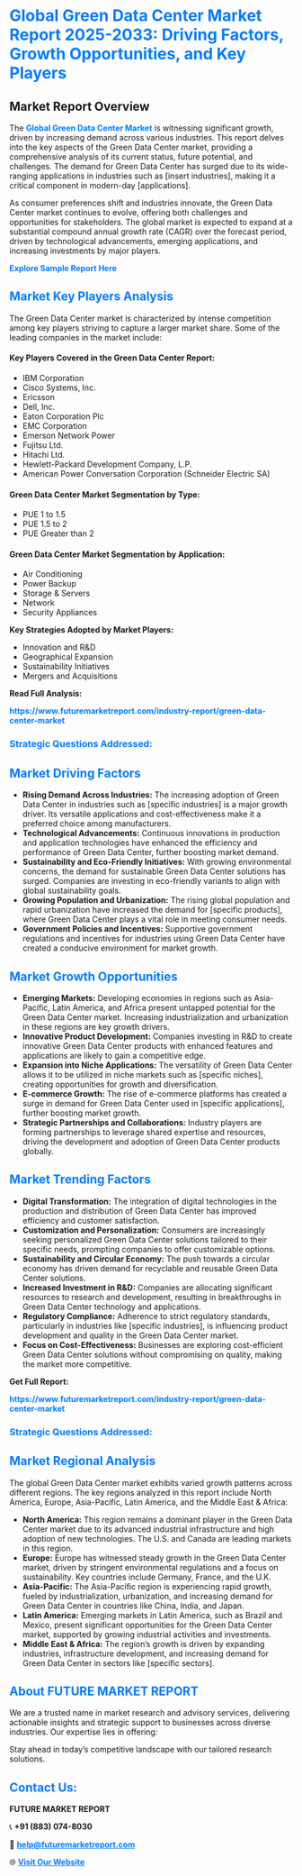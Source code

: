 <h1 style="color: #007BFF;">Global Green Data Center Market Report 2025-2033: Driving Factors, Growth Opportunities, and Key Players</h1>

<section id="overview">
<h2>Market Report Overview</h2>
<p>The <a href="https://www.futuremarketreport.com/industry-report/green-data-center-market" style="color: #007BFF; text-decoration: none;"><strong>Global Green Data Center Market</strong></a> is witnessing significant growth, driven by increasing demand across various industries. This report delves into the key aspects of the Green Data Center market, providing a comprehensive analysis of its current status, future potential, and challenges. The demand for Green Data Center has surged due to its wide-ranging applications in industries such as [insert industries], making it a critical component in modern-day [applications].</p>
<p>As consumer preferences shift and industries innovate, the Green Data Center market continues to evolve, offering both challenges and opportunities for stakeholders. The global market is expected to expand at a substantial compound annual growth rate (CAGR) over the forecast period, driven by technological advancements, emerging applications, and increasing investments by major players.</p>
</section>

<section id="overview">
<p><a href="https://www.futuremarketreport.com/request-sample/reportId=104085" style="color: #007BFF; text-decoration: none;"><strong>Explore Sample Report Here</strong></a></p>
</section>

<section id="key-players">
<h2 style="color: #007BFF;">Market Key Players Analysis</h2>
<p>The Green Data Center market is characterized by intense competition among key players striving to capture a larger market share. Some of the leading companies in the market include:</p>
<h4>Key Players Covered in the Green Data Center Report:</h4>
<ul><li>IBM Corporation</li><li>Cisco Systems, Inc.</li><li>Ericsson</li><li>Dell, Inc.</li><li>Eaton Corporation Plc</li><li>EMC Corporation</li><li>Emerson Network Power</li><li>Fujitsu Ltd.</li><li>Hitachi Ltd.</li><li>Hewlett-Packard Development Company, L.P.</li><li>American Power Conversation Corporation (Schneider Electric SA)</li></ul>
<h4>Green Data Center Market Segmentation by Type:</h4>
<ul><li>PUE 1 to 1.5</li><li>PUE 1.5 to 2</li><li>PUE Greater than 2</li></ul>

<h4>Green Data Center Market Segmentation by Application:</h4>
<ul><li>Air Conditioning</li><li>Power Backup</li><li>Storage &amp; Servers</li><li>Network</li><li>Security Appliances</li></ul>
<p><strong>Key Strategies Adopted by Market Players:</strong></p>
<ul>
<li>Innovation and R&D</li>
<li>Geographical Expansion</li>
<li>Sustainability Initiatives</li>
<li>Mergers and Acquisitions</li>
</ul>
</section>

<section>
<p><strong>Read Full Analysis: </strong></p><a href="https://www.futuremarketreport.com/industry-report/green-data-center-market" style="color: #007BFF; text-decoration: none;"><strong>https://www.futuremarketreport.com/industry-report/green-data-center-market</strong></a>
<h3 style="color: #007BFF;">Strategic Questions Addressed:</h3>
</section>

<section id="driving-factors">
<h2 style="color: #007BFF;">Market Driving Factors</h2>
<ul>
<li><strong>Rising Demand Across Industries:</strong> The increasing adoption of Green Data Center in industries such as [specific industries] is a major growth driver. Its versatile applications and cost-effectiveness make it a preferred choice among manufacturers.</li>
<li><strong>Technological Advancements:</strong> Continuous innovations in production and application technologies have enhanced the efficiency and performance of Green Data Center, further boosting market demand.</li>
<li><strong>Sustainability and Eco-Friendly Initiatives:</strong> With growing environmental concerns, the demand for sustainable Green Data Center solutions has surged. Companies are investing in eco-friendly variants to align with global sustainability goals.</li>
<li><strong>Growing Population and Urbanization:</strong> The rising global population and rapid urbanization have increased the demand for [specific products], where Green Data Center plays a vital role in meeting consumer needs.</li>
<li><strong>Government Policies and Incentives:</strong> Supportive government regulations and incentives for industries using Green Data Center have created a conducive environment for market growth.</li>
</ul>
</section>

<section id="growth-opportunities">
<h2 style="color: #007BFF;">Market Growth Opportunities</h2>
<ul>
<li><strong>Emerging Markets:</strong> Developing economies in regions such as Asia-Pacific, Latin America, and Africa present untapped potential for the Green Data Center market. Increasing industrialization and urbanization in these regions are key growth drivers.</li>
<li><strong>Innovative Product Development:</strong> Companies investing in R&D to create innovative Green Data Center products with enhanced features and applications are likely to gain a competitive edge.</li>
<li><strong>Expansion into Niche Applications:</strong> The versatility of Green Data Center allows it to be utilized in niche markets such as [specific niches], creating opportunities for growth and diversification.</li>
<li><strong>E-commerce Growth:</strong> The rise of e-commerce platforms has created a surge in demand for Green Data Center used in [specific applications], further boosting market growth.</li>
<li><strong>Strategic Partnerships and Collaborations:</strong> Industry players are forming partnerships to leverage shared expertise and resources, driving the development and adoption of Green Data Center products globally.</li>
</ul>
</section>

<section id="trending-factors">
<h2 style="color: #007BFF;">Market Trending Factors</h2>
<ul>
<li><strong>Digital Transformation:</strong> The integration of digital technologies in the production and distribution of Green Data Center has improved efficiency and customer satisfaction.</li>
<li><strong>Customization and Personalization:</strong> Consumers are increasingly seeking personalized Green Data Center solutions tailored to their specific needs, prompting companies to offer customizable options.</li>
<li><strong>Sustainability and Circular Economy:</strong> The push towards a circular economy has driven demand for recyclable and reusable Green Data Center solutions.</li>
<li><strong>Increased Investment in R&D:</strong> Companies are allocating significant resources to research and development, resulting in breakthroughs in Green Data Center technology and applications.</li>
<li><strong>Regulatory Compliance:</strong> Adherence to strict regulatory standards, particularly in industries like [specific industries], is influencing product development and quality in the Green Data Center market.</li>
<li><strong>Focus on Cost-Effectiveness:</strong> Businesses are exploring cost-efficient Green Data Center solutions without compromising on quality, making the market more competitive.</li>
</ul>
</section>

<section>
<p><strong>Get Full Report: </strong></p><a href="https://www.futuremarketreport.com/industry-report/green-data-center-market" style="color: #007BFF; text-decoration: none;"><strong>https://www.futuremarketreport.com/industry-report/green-data-center-market</strong></a>
<h3 style="color: #007BFF;">Strategic Questions Addressed:</h3>
</section>


<section id="regional-analysis">
<h2 style="color: #007BFF;">Market Regional Analysis</h2>
<p>The global Green Data Center market exhibits varied growth patterns across different regions. The key regions analyzed in this report include North America, Europe, Asia-Pacific, Latin America, and the Middle East & Africa:</p>
<ul>
<li><strong>North America:</strong> This region remains a dominant player in the Green Data Center market due to its advanced industrial infrastructure and high adoption of new technologies. The U.S. and Canada are leading markets in this region.</li>
<li><strong>Europe:</strong> Europe has witnessed steady growth in the Green Data Center market, driven by stringent environmental regulations and a focus on sustainability. Key countries include Germany, France, and the U.K.</li>
<li><strong>Asia-Pacific:</strong> The Asia-Pacific region is experiencing rapid growth, fueled by industrialization, urbanization, and increasing demand for Green Data Center in countries like China, India, and Japan.</li>
<li><strong>Latin America:</strong> Emerging markets in Latin America, such as Brazil and Mexico, present significant opportunities for the Green Data Center market, supported by growing industrial activities and investments.</li>
<li><strong>Middle East & Africa:</strong> The region’s growth is driven by expanding industries, infrastructure development, and increasing demand for Green Data Center in sectors like [specific sectors].</li>
</ul>
</section>

<footer>
<h2 style="color: #007BFF;">About FUTURE MARKET REPORT</h2>
<p>We are a trusted name in market research and advisory services, delivering actionable insights and strategic support to businesses across diverse industries. Our expertise lies in offering:</p>

<p>Stay ahead in today’s competitive landscape with our tailored research solutions.</p>

<h2 style="color: #007BFF;">Contact Us:</h2>
<p><strong>FUTURE MARKET REPORT</strong></p>
<p>📞 <strong>+91 (883) 074-8030</strong></p>
<p>📧 <strong><a href="mailto:help@futuremarketreport.com" style="color: #007BFF;">help@futuremarketreport.com</a></strong></p>
<p>🌐 <strong><a href="https://www.futuremarketreport.com/" style="color: #007BFF;">Visit Our Website</a></strong></p>
</footer>